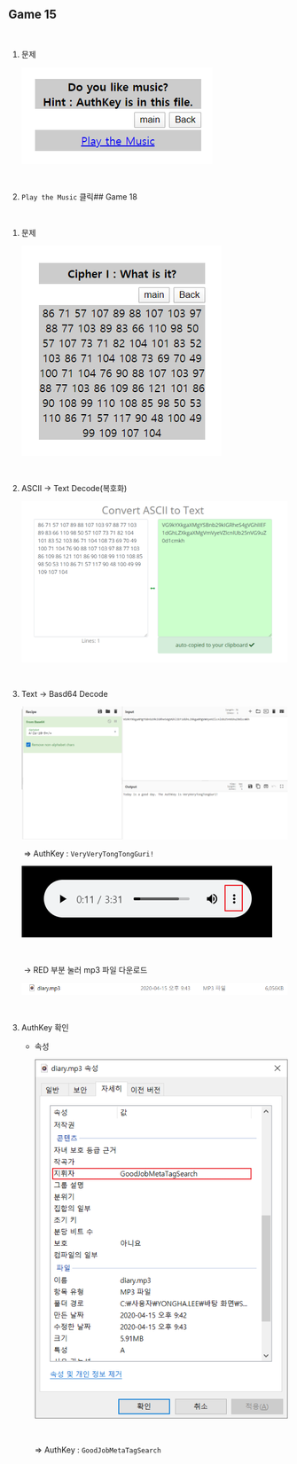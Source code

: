 ## Game 15

<br>

1. 문제

   ![1586954545609](./images/1586954545609.png)

<br>

2. `Play the Music` 클릭## Game 18

<br>

1. 문제

   ![](./images/1586958214721.png)

<br>

2. ASCII → Text Decode(복호화)

   ![](./images/1586958351463.png)

<br>

3. Text → Basd64 Decode

   ![1586958663226](./images/1586958663226.png)

   ​	⇒ AuthKey : `VeryVeryTongTongGuri!`



   ![](./images/1586954704222.png)

   <br>

   ​	→ RED 부분 눌러 mp3 파일 다운로드

   ![1586954752749](./images/1586954752749.png)

<br>

3. AuthKey 확인

   - 속성

     ![1586954926410](./images/1586954926410.png)

     <br>

     ⇒ AuthKey : `GoodJobMetaTagSearch`

